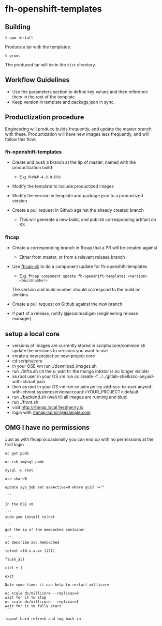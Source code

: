 # fh-openshift-templates

## Building
```shell
$ npm install
```

Produce a tar with the templates:

```shell
$ grunt
```
The produced tar will be in the ```dist``` directory.


## Workflow Guidelines

* Use the parameters section to define key values and then reference them in the rest of the template.
* Keep version in template and package.json in sync.

## Productization procedure

Engineering will produce builds frequently, and update the master branch with these.
Productization will have new images less frequently, and will follow this flow:

### fh-openshift-templates

* Create and push a branch at the tip of master, named with the productization build

    * E.g. `RHMAP-4.0.0-DR9`

* Modify the template to include productized images

* Modify the version in template and package.json to a productized version

* Create a pull request in Github against the already created branch

    * This will generate a new build, and publish corresponding artifact on S3

### fhcap

* Create a corresponding branch in fhcap that a PR will be created against

    * Either from master, or from a relevant release branch

* Use [fhcap-cli](https://github.com/fheng/fhcap-cli) to do a component update for fh-openshift-templates

    * E.g. `fhcap component update fh-openshift-templates <version> <buildnumber>`

    The version and build number should correspond to the build on Jenkins.

* Create a pull request on Github against the new branch

* If part of a release, notify @jasonmadigan (engineering release manager)



## setup a local core

* versions of images are currently stored in scripts/core/common.sh update the versions to versions you want to use
* create a new project oc new-project core
* cd scripts/core
* in your OSE vm run ./download_images.sh
* run ./infra.sh  (in the ui wait till the mongo intiator is no longer visible)
* as root user in your OS vm run oc create -f ../../gitlab-shell/scc-anyuid-with-chroot.json
* then as root in your OS vm run oc adm policy add-scc-to-user anyuid-with-chroot system:serviceaccount:<YOUR_PROJECT>:default
* run ./backend.sh (wait till all images are running and blue)
* run ./front.sh
* visit http://rhmap.local.feedhenry.io
* login with rhmap-admin@example.com

## OMG I have no permissions

Just as with fhcap occasionally you can end up with no permissions at the first login

````
oc get pods

oc rsh <mysql-pod>

mysql -u root

use shard0

update sys_Sub set aaaActive=0 where guid !=""

```

In the OSE vm 

```
sudo yum install telnet

```
get the ip of the memcached container

```
oc describe svc memcached

telnet <10.x.x.x> 11211

flush_all

ctrl + ]

exit

Note some times it can help to restart millicore

oc scale dc/millicore --replicas=0
wait for it to stop
oc scale dc/millicore --replicas=1
wait for it to fully start  
```

logout hard refresh and log back in



